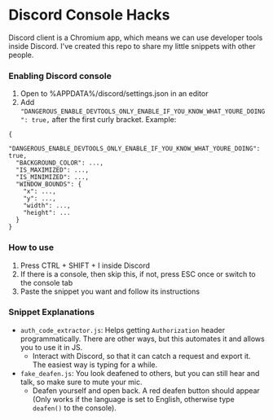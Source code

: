 # Discord Console Hacks
Discord client is a Chromium app, which means we can use developer tools inside Discord. I've created this repo to share my little snippets with other people.

### Enabling Discord console
1. Open to %APPDATA%/discord/settings.json in an editor
1. Add `"DANGEROUS_ENABLE_DEVTOOLS_ONLY_ENABLE_IF_YOU_KNOW_WHAT_YOURE_DOING": true,` after the first curly bracket. Example: 
```
{
  "DANGEROUS_ENABLE_DEVTOOLS_ONLY_ENABLE_IF_YOU_KNOW_WHAT_YOURE_DOING": true,
  "BACKGROUND_COLOR": ...,
  "IS_MAXIMIZED": ...,
  "IS_MINIMIZED": ...,
  "WINDOW_BOUNDS": {
    "x": ...,
    "y": ...,
    "width": ...,
    "height": ...
  }
}
```

### How to use
1. Press CTRL + SHIFT + I inside Discord
1. If there is a console, then skip this, if not, press ESC once or switch to the console tab
1. Paste the snippet you want and follow its instructions

### Snippet Explanations
 - `auth_code_extractor.js`: Helps getting `Authorization` header programmatically. There are other ways, but this automates it and allows you to use it in JS.
	 - Interact with Discord, so that it can catch a request and export it. The easiest way is typing for a while.
 - `fake_deafen.js`: You look deafened to others, but you can still hear and talk, so make sure to mute your mic.
	 - Deafen yourself and open back. A red deafen button should appear (Only works if the language is set to English, otherwise type `deafen()` to the console).
